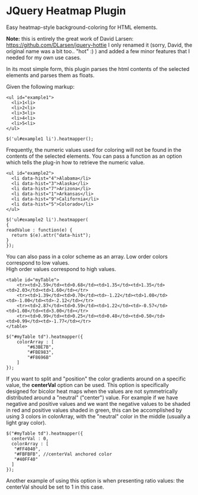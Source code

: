 JQuery Heatmap Plugin
=====================

Easy heatmap-style background-coloring for HTML elements.

**Note:** this is entirely the great work of David Larsen: https://github.com/DLarsen/jquery-hottie
 I only renamed it (sorry, David, the original name was a bit too.. "hot" :) ) and added a few minor features that I needed for my own use cases.

In its most simple form, this plugin parses the html contents of the selected elements and parses them as floats.

Given the following markup:

    <ul id="example1">
      <li>1<li>
      <li>2<li>
      <li>3<li>
      <li>4<li>
      <li>5<li>
    </ul>

    $('ul#example1 li').heatmapper();

Frequently, the numeric values used for coloring will not be found in the 
contents of the selected elements.  You can pass a function as an option 
which tells the plug-in how to retrieve the numeric value.


    <ul id="example2">
      <li data-hist="4">Alabama</li>
      <li data-hist="3">Alaska</li>
      <li data-hist="7">Arizona</li>
      <li data-hist="1">Arkansas</li>
      <li data-hist="9">California</li>
      <li data-hist="5">Colorado</li>
    </ul>

    $('ul#example2 li').heatmapper(
    {
    readValue : function(e) {
      return $(e).attr("data-hist");
    }
    });

You can also pass in a color scheme as an array.  Low order colors correspond to low values.  
High order values correspond to high values.

    <table id="myTable">
        <tr><td>2.59</td><td>0.68</td><td>1.35</td><td>1.35</td><td>2.03</td><td>1.60</td></tr>
        <tr><td>1.39</td><td>0.70</td><td>-1.22</td><td>1.08</td><td>-1.00</td><td>-2.12</td></tr>
        <tr><td>2.87</td><td>0.59</td><td>1.22</td><td>-0.57</td><td>1.08</td><td>3.00</td></tr>
        <tr><td>0.99</td><td>0.25</td><td>0.48</td><td>0.50</td><td>0.99</td><td>-1.77</td></tr>
    </table>

    $("#myTable td").heatmapper({
        colorArray : [ 
            "#63BE7B",
            "#FBE983",
            "#F8696B"
        ]
    });


If you want to split and "position" the color gradients around on a specific value, the **centerVal** option can be used.
This option is specifically designed for bicolor heat maps when the values are not symmetrically distributed
around a "neutral" ("center") value. For example if we have negative and positive values and we want the negative
values to be shaded in red and positive values shaded in green, this can be accomplished by using 
3 colors in colorArray, with the "neutral" color in the middle (usually a light gray color).

    $("#myTable td").heatmapper({
      centerVal : 0,
      colorArray : [
       "#FF4040",
       "#FBFBFB", //centerVal anchored color
       "#40FF40"
      ]
    });

Another example of using this option is when presenting ratio values: the centerVal should be set to 1 in this case.

